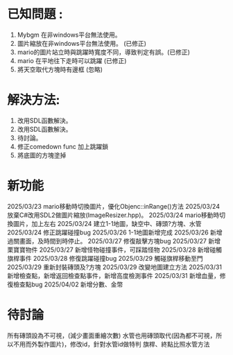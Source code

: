 #	已知問題 :

1. Mybgm 在非windows平台無法使用。
2. 圖片縮放在非windows平台無法使用。 (已修正)
3. mario的圖片站立時與跳躍時寬度不同，導致判定有誤。(已修正)
4. mario 在平地往下走時可以跳躍 (已修正)
5. 將天空取代方塊時有邊框 (忽略)

#	解決方法:

1. 改用SDL函數解決。
2. 改用SDL函數解決。
3. 待討論。
4. 修正comedown func 加上跳躍鎖
5. 將底圖的方塊塗掉

# 新功能

2025/03/23 mario移動時切換圖片，優化Objenc::inRange()方法
2025/03/24 放棄C#改用SDL2做圖片縮放(ImageResizer.hpp)。
2025/03/24 mario移動時切換圖片，加上左右
2025/03/24 建立1-1地圖，缺空中、磚頭?方塊、水管
2025/03/24 修正跳躍碰撞bug
2025/03/26 1-1地圖新增完成
2025/03/26 新增過關畫面，及時間到時停止。
2025/03/27 修復敲擊方塊bug
2025/03/27 新增栗寶寶物件
2025/03/27 新增怪物碰撞事件，可踩踏怪物
2025/03/28 新增碰觸旗桿事件
2025/03/28 修復跳躍碰撞bug
2025/03/29 觸碰旗桿移動至門
2025/03/29 重新封裝磚頭及?方塊
2025/03/29 改變地圖建立方法
2025/03/31 新增檢查點，新增返回檢查點事件，新增高度檢測事件
2025/03/31 新增血量，修復檢查點bug
2025/04/02 新增分數、金幣


# 待討論

所有磚頭設為不可視，(減少畫面重繪次數)
水管也用磚頭取代(因為都不可視，所以不用而外製作圖片)，修改id，針對水管id做特判
旗桿、終點比照水管方法